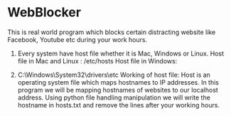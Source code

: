 # WebBlocker
This is real world program which blocks certain distracting website like Facebook, Youtube etc during your work hours.
1. Every system have host file whether it is Mac, Windows or Linux.
Host file in Mac and Linux :
/etc/hosts
Host file in Windows:

2. C:\Windows\System32\drivers\etc
Working of host file: Host is an operating system file which maps hostnames to IP addresses. In this program we will be mapping hostnames of websites to our localhost address. Using python file handling manipulation we will write the hostname in hosts.txt and remove the lines after your working hours.
